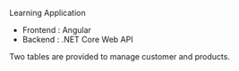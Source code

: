 Learning Application
- Frontend : Angular
- Backend  : .NET Core Web API

Two tables are provided to manage customer and products.
